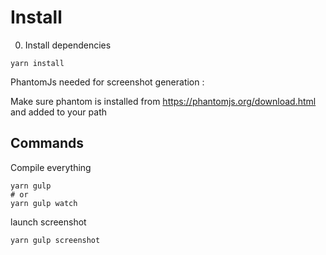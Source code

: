 Install
==
0. Install dependencies
```
yarn install
```


PhantomJs needed for screenshot generation :

Make sure phantom is installed from https://phantomjs.org/download.html
and added to your path


Commands
--
Compile everything
```
yarn gulp
# or
yarn gulp watch
```

launch screenshot
```
yarn gulp screenshot
```
